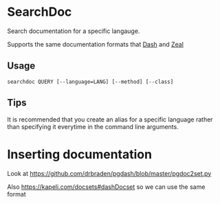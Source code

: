 # SearchDoc

Search documentation for a specific langauge.

Supports the same documentation formats that [Dash](kapeli.com/dash) and [Zeal](zealdoc.org)


## Usage

```
searchdoc QUERY [--language=LANG] [--method] [--class]
```

## Tips

It is recommended that you create an alias for a specific language rather than
specifying it everytime in the command line arguments.

# Inserting documentation
Look at
https://github.com/drbraden/pgdash/blob/master/pgdoc2set.py


Also https://kapeli.com/docsets#dashDocset so we can use the same format
